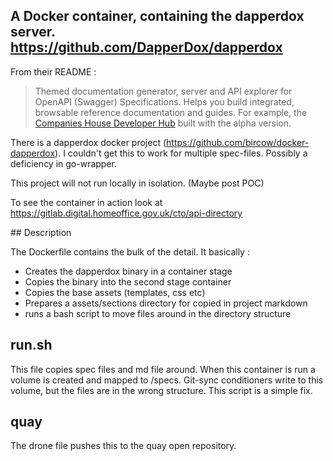 ## A Docker container, containing the dapperdox server. https://github.com/DapperDox/dapperdox

From their README :

> Themed documentation generator, server and API explorer for OpenAPI (Swagger) Specifications. Helps you build integrated, browsable reference documentation and guides. For example, the [Companies House Developer Hub](https://developer.companieshouse.gov.uk/api/docs/) built with the alpha version.


There is a dapperdox docker project (https://github.com/bircow/docker-dapperdox). I couldn't get this to work for multiple spec-files. Possibly a deficiency in go-wrapper.

This project will not run locally in isolation. (Maybe post POC)

To see the container in action look at https://gitlab.digital.homeoffice.gov.uk/cto/api-directory 

## Description

The Dockerfile contains the bulk of the detail. It basically :

- Creates the dapperdox binary in a container stage
- Copies the binary into the second stage container
- Copies the base assets (templates, css etc)
- Prepares a assets/sections directory for copied in project markdown
- runs a bash script to move files around in the directory structure

## run.sh

This file copies spec files and md file around. 
When this container is run a volume is created and mapped to /specs. Git-sync conditioners write to this volume, 
but the files are in the wrong structure. This script is a simple fix. 

## quay

The drone file pushes this to the quay open repository.
